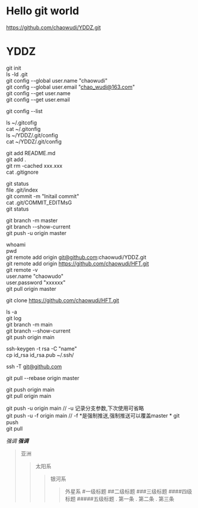 # Hello git world  
https://github.com/chaowudi/YDDZ.git  

# YDDZ  

git init  
ls -ld .git  
git config --global user.name "chaowudi"  
git config --global user.email "chao_wudi@163.com"  
git config --get user.name  
git config --get user.email  

git config --list  

ls ~/.gitcofig  
cat ~/.gitonfig  
ls ~/YDDZ/.git/config  
cat ~/YDDZ/.git/config  

git add README.md  
git add .  
git rm -cached xxx.xxx  
cat .gitignore  

git status  
file .git/index  
git commit -m "Initail commit"  
cat .git/COMMIT_EDITMsG  
git status  

git branch -m master  
git branch --show-current  
git push -u origin master  

whoami  
pwd  
git remote add origin git@github.com:chaowudi/YDDZ.git  
git remote add origin https://github.com/chaowudi/HFT.git  
git remote -v  
user.name "chaowudo"  
user.password "xxxxxx"  
git pull origin master  


git clone https://github.com/chaowudi/HFT.git  

ls -a  
git log  
git branch -m main   
git branch --show-current  
git push origin main  

ssh-keygen -t rsa -C "name"  
cp id_rsa id_rsa.pub ~/.ssh/  

ssh -T git@github.com   

git pull --rebase origin master  

git push origin main  
git pull origin main  

git push -u origin main	// -u 记录分支参数,下次使用可省略  
git push -u -f origin main // -f *是强制推送,强制推送可以覆盖master * 
git push  
git pull  

*强调*
___强调___
>亚洲
>>太阳系
>>>银河系
>>>>外星系
#一级标题
##二级标题
###三级标题
####四级标题
#####五级标题
. 第一条
. 第二条
. 第三条


